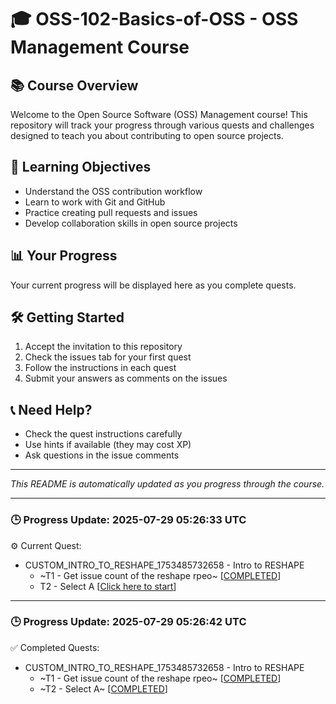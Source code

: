 # 🎓 OSS-102-Basics-of-OSS - OSS Management Course

## 📚 Course Overview
Welcome to the Open Source Software (OSS) Management course! This repository will track your progress through various quests and challenges designed to teach you about contributing to open source projects.

## 🎯 Learning Objectives
- Understand the OSS contribution workflow
- Learn to work with Git and GitHub
- Practice creating pull requests and issues
- Develop collaboration skills in open source projects

## 📊 Your Progress
Your current progress will be displayed here as you complete quests.

## 🛠️ Getting Started
1. Accept the invitation to this repository
2. Check the issues tab for your first quest
3. Follow the instructions in each quest
4. Submit your answers as comments on the issues

## 📞 Need Help?
- Check the quest instructions carefully
- Use hints if available (they may cost XP)
- Ask questions in the issue comments

---
*This README is automatically updated as you progress through the course.*

---

### 🕒 Progress Update: 2025-07-29 05:26:33 UTC

⚙️ Current Quest: 
  - CUSTOM_INTRO_TO_RESHAPE_1753485732658 - Intro to RESHAPE
    -  ~T1 - Get issue count of the reshape rpeo~ [[COMPLETED](https://github.com/OSS-Doorway-Dev/MisanEtchie-reshapeclass/issues/1)]
    - T2 - Select A [[Click here to start](https://github.com/OSS-Doorway-Dev/MisanEtchie-reshapeclass/issues/2)]



---

### 🕒 Progress Update: 2025-07-29 05:26:42 UTC

✅ Completed Quests: 
  - CUSTOM_INTRO_TO_RESHAPE_1753485732658 - Intro to RESHAPE
    - ~T1 - Get issue count of the reshape rpeo~ [[COMPLETED](https://github.com/OSS-Doorway-Dev/MisanEtchie-reshapeclass/issues/1)]
    - ~T2 - Select A~ [[COMPLETED](https://github.com/OSS-Doorway-Dev/MisanEtchie-reshapeclass/issues/2)]

